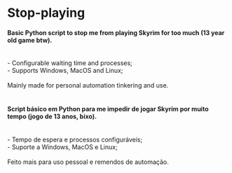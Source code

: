 # Stop-playing
#### Basic Python script to stop me from playing Skyrim for too much (13 year old game btw).
<br>
- Configurable waiting time and processes;
<br>
- Supports Windows, MacOS and Linux;
<br><br>
Mainly made for personal automation tinkering and use.
<br><br>

#### Script básico em Python para me impedir de jogar Skyrim por muito tempo (jogo de 13 anos, bixo).
<br>
- Tempo de espera e processos configuráveis;
<br>
- Suporte a Windows, MacOS e Linux;
<br><br>
Feito mais para uso pessoal e remendos de automação.
